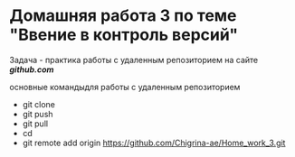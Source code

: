 # **Домашняя работа 3 по теме "Ввение в контроль версий"**

Задача - практика работы с удаленным репозиторием на сайте _**github.com**_

основные командыдля работы с удаленным репозиторием

+ git clone
+ git push
+ git pull
+ cd
+ git remote add origin https://github.com/Chigrina-ae/Home_work_3.git

